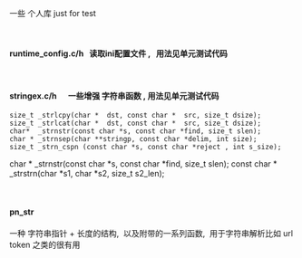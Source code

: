 一些 个人库  just for test


 
#### runtime_config.c/h   读取ini配置文件 ,   用法见单元测试代码
 
#### stringex.c/h      一些增强 字符串函数 , 用法见单元测试代码

    size_t _strlcpy(char *  dst, const char *  src, size_t dsize);
    size_t _strlcat(char *  dst, const char *  src, size_t dsize);
    char*  _strnstr(const char *s, const char *find, size_t slen);
    char * _strnsep(char **stringp, const char *delim, int size);
    size_t _strn_cspn (const char *s, const char *reject , int s_size);

char * _strnstr(const char *s, const char *find, size_t slen);
const char * _strstrn(char *s1, char *s2, size_t s2_len);

 
#### pn_str
一种 字符串指针 + 长度的结构,  以及附带的一系列函数,  用于字符串解析比如 url token 之类的很有用
